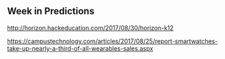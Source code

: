 ## Week in Predictions

http://horizon.hackeducation.com/2017/08/30/horizon-k12

https://campustechnology.com/articles/2017/08/25/report-smartwatches-take-up-nearly-a-third-of-all-wearables-sales.aspx
